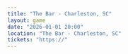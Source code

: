 ```yaml
---
title: "The Bar - Charleston, SC"
layout: game
date: "2026-01-01 20:00"
location: "The Bar - Charleston, SC"
tickets: "https://"
---
```

